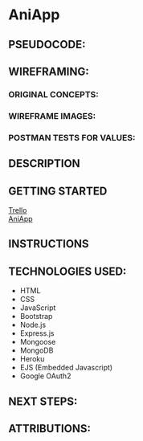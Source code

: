 # AniApp

## PSEUDOCODE:

## WIREFRAMING:
### ORIGINAL CONCEPTS:
### WIREFRAME IMAGES:
### POSTMAN TESTS FOR VALUES:

## DESCRIPTION

## GETTING STARTED
<a href="https://trello.com/b/QRzfVDEe/unit-2-project">Trello</a><br>
<a href="https://ani-app2424.herokuapp.com/">AniApp</a>

## INSTRUCTIONS

## TECHNOLOGIES USED:
- HTML
- CSS
- JavaScript
- Bootstrap
- Node.js
- Express.js
- Mongoose
- MongoDB
- Heroku
- EJS (Embedded Javascript)
- Google OAuth2
  
## NEXT STEPS:

## ATTRIBUTIONS:


